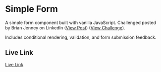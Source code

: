 # Simple Form

A simple form component built with vanilla JavaScript. Challenged posted by Brian Jenney on LinkedIn ([View Post](https://www.linkedin.com/posts/brianjenney_are-you-a-javascript-developer-or-a-reactjs-activity-7041420462387593217-MvEn/?utm_source=share&utm_medium=member_desktop)) ([View Challenge](https://docs.google.com/document/d/1zC4wts9HVIxBVdAdGrbk32-JEAbQh-orMGCMZE3sKAI/edit)).

Includes conditional rendering, validation, and form submission feedback.

## Live Link

[Live Link](https://mbronstein1.github.io/simple-form/)
